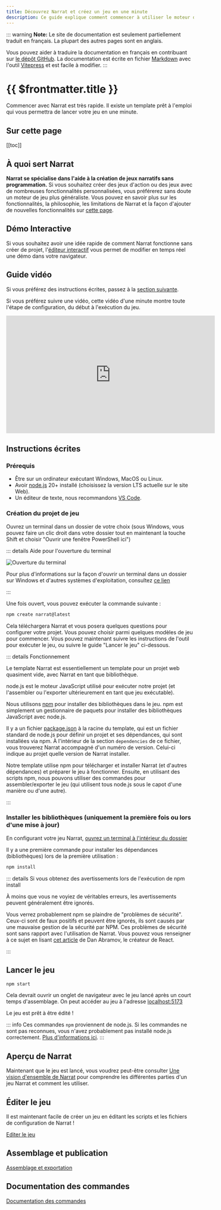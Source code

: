 ```yaml
---
title: Découvrez Narrat et créez un jeu en une minute
description: Ce guide explique comment commencer à utiliser le moteur de jeu Narrat en une minute.
---
```


::: warning
**Note:** Le site de documentation est seulement partiellement traduit en français. La plupart des autres pages sont en anglais.

Vous pouvez aider à traduire la documentation en français en contribuant sur [le dépôt GitHub](https://github.com/liana-p/narrat-engine). La documentation est écrite en fichier [Markdown](https://www.markdownguide.org/) avec l'outil [Vitepress](https://vitepress.dev) et est facile à modifier.
:::

# {{ $frontmatter.title }}

Commencer avec Narrat est très rapide. Il existe un template prêt à l'emploi qui vous permettra de lancer votre jeu en une minute.

## Sur cette page

[[toc]]

## À quoi sert Narrat

**Narrat se spécialise dans l'aide à la création de jeux narratifs sans programmation.** Si vous souhaitez créer des jeux d'action ou des jeux avec de nombreuses fonctionnalités personnalisées, vous préférerez sans doute un moteur de jeu plus généraliste. Vous pouvez en savoir plus sur les fonctionnalités, la philosophie, les limitations de Narrat et la façon d'ajouter de nouvelles fonctionnalités sur [cette page](/others/what-can-narrat-do).

## Démo Interactive

Si vous souhaitez avoir une idée rapide de comment Narrat fonctionne sans créer de projet, l'[éditeur interactif](https://demo.narrat.dev/) vous permet de modifier en temps réel une démo dans votre navigateur.

## Guide vidéo

Si vous préférez des instructions écrites, passez à la [section suivante](#text-instructions).

Si vous préférez suivre une vidéo, cette vidéo d'une minute montre toute l'étape de configuration, du début à l'exécution du jeu.

<iframe width="560" height="315" src="https://www.youtube.com/embed/516YTDxSO9Y" title="YouTube video player" frameborder="0" allow="accelerometer; autoplay; clipboard-write; encrypted-media; gyroscope; picture-in-picture" allowfullscreen></iframe>

## Instructions écrites

### Prérequis

- Être sur un ordinateur exécutant Windows, MacOS ou Linux.
- Avoir [node.js](https://nodejs.org/fr/) 20+ installé (choisissez la version LTS actuelle sur le site Web).
- Un éditeur de texte, nous recommandons [VS Code](https://code.visualstudio.com/Download).

### Création du projet de jeu

Ouvrez un terminal dans un dossier de votre choix (sous Windows, vous pouvez faire un clic droit dans votre dossier tout en maintenant la touche Shift et choisir "Ouvrir une fenêtre PowerShell ici")

::: details Aide pour l'ouverture du terminal

![Ouverture du terminal](/guides/terminal/terminal.png)

Pour plus d'informations sur la façon d'ouvrir un terminal dans un dossier sur Windows et d'autres systèmes d'exploitation, consultez [ce lien](https://www.groovypost.com/howto/open-command-window-terminal-window-specific-folder-windows-mac-linux/)

:::

Une fois ouvert, vous pouvez exécuter la commande suivante :

```bash
npm create narrat@latest
```

Cela téléchargera Narrat et vous posera quelques questions pour configurer votre projet. Vous pouvez choisir parmi quelques modèles de jeu pour commencer. Vous pouvez maintenant suivre les instructions de l'outil pour exécuter le jeu, ou suivre le guide "Lancer le jeu" ci-dessous.

::: details Fonctionnement

Le template Narrat est essentiellement un template pour un projet web quasiment vide, avec Narrat en tant que bibliothèque.

node.js est le moteur JavaScript utilisé pour exécuter notre projet (et l'assembler ou l'exporter ultérieurement en tant que jeu exécutable).

Nous utilisons [npm](https://www.w3schools.com/whatis/whatis_npm.asp) pour installer des bibliothèques dans le jeu. npm est simplement un gestionnaire de paquets pour installer des bibliothèques JavaScript avec node.js.

Il y a un fichier [package.json](https://github.com/liana-p/narrat-engine-template/blob/main/package.json) à la racine du template, qui est un fichier standard de node.js pour définir un projet et ses dépendances, qui sont installées via npm. À l'intérieur de la section `dependencies` de ce fichier, vous trouverez Narrat accompagné d'un numéro de version. Celui-ci indique au projet quelle version de Narrat installer.

Notre template utilise npm pour télécharger et installer Narrat (et d'autres dépendances) et préparer le jeu à fonctionner. Ensuite, en utilisant des scripts npm, nous pouvons utiliser des commandes pour assembler/exporter le jeu (qui utilisent tous node.js sous le capot d'une manière ou d'une autre).

:::

### Installer les bibliothèques (uniquement la première fois ou lors d'une mise à jour)

En configurant votre jeu Narrat, [ouvrez un terminal à l'intérieur du dossier](https://www.groovypost.com/howto/open-command-window-terminal-window-specific-folder-windows-mac-linux/)

Il y a une première commande pour installer les dépendances (bibliothèques) lors de la première utilisation :

```bash
npm install
```

::: details Si vous obtenez des avertissements lors de l'exécution de npm install

À moins que vous ne voyiez de véritables erreurs, les avertissements peuvent généralement être ignorés.

Vous verrez probablement npm se plaindre de "problèmes de sécurité". Ceux-ci sont de faux positifs et peuvent être ignorés, ils sont causés par une mauvaise gestion de la sécurité par NPM. Ces problèmes de sécurité sont sans rapport avec l'utilisation de Narrat. Vous pouvez vous renseigner à ce sujet en lisant [cet article](https://overreacted.io/npm-audit-broken-by-design/) de Dan Abramov, le créateur de React.

:::

## Lancer le jeu

```bash
npm start
```

Cela devrait ouvrir un onglet de navigateur avec le jeu lancé après un court temps d'assemblage. On peut accéder au jeu  à l'adresse <a href="http://localhost:5173/" target="_blank" rel="noreferrer">localhost:5173</a>

Le jeu est prêt à être édité !

::: info
Ces commandes `npm` proviennent de node.js. Si les commandes ne sont pas reconnues, vous n'avez probablement pas installé node.js correctement. [Plus d'informations ici](https://www.stackchief.com/tutorials/npm%20install%20%7C%20how%20it%20works).
:::

## Aperçu de Narrat

Maintenant que le jeu est lancé, vous voudrez peut-être consulter [Une vision d'ensemble de Narrat](/guides/narrat-overview) pour comprendre les différentes parties d'un jeu Narrat et comment les utiliser.

## Éditer le jeu

Il est maintenant facile de créer un jeu en éditant les scripts et les fichiers de configuration de Narrat !

[Editer le jeu](/guides/editing-game)

## Assemblage et publication

[Assemblage et exportation](/guides/building-and-exporting)

## Documentation des commandes

[Documentation des commandes](/commands/all-commands)

<FeedbackForm title="Commencer" slug="fr/guides/getting-started"/>
